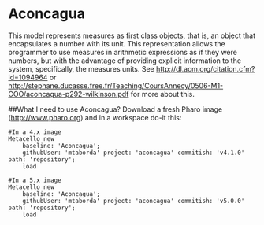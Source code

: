 Aconcagua
=======
This model represents measures as first class objects, that is, an object that encapsulates a number with its unit. This representation allows the programmer to use measures in arithmetic expressions as if they were numbers, but with the advantage of providing explicit information to the system, specifically, the measures units. See http://dl.acm.org/citation.cfm?id=1094964 or http://stephane.ducasse.free.fr/Teaching/CoursAnnecy/0506-M1-COO/aconcagua-p292-wilkinson.pdf for more about this.

##What I need to use Aconcagua?
Download a fresh Pharo image (http://www.pharo.org) and in a workspace do-it this:

    #In a 4.x image
    Metacello new
        baseline: 'Aconcagua';
        githubUser: 'mtaborda' project: 'aconcagua' commitish: 'v4.1.0' path: 'repository';
        load

    #In a 5.x image
    Metacello new
        baseline: 'Aconcagua';
        githubUser: 'mtaborda' project: 'aconcagua' commitish: 'v5.0.0' path: 'repository';
        load

